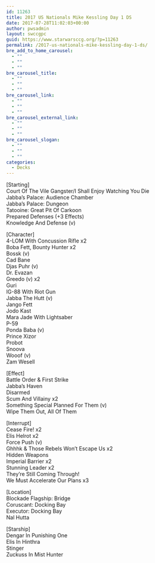 ```yaml
---
id: 11263
title: 2017 US Nationals Mike Kessling Day 1 DS
date: 2017-07-28T11:02:03+00:00
author: pwsadmin
layout: swccgpc
guid: https://www.starwarsccg.org/?p=11263
permalink: /2017-us-nationals-mike-kessling-day-1-ds/
bre_add_to_home_carousel:
  - ""
  - ""
  - ""
bre_carousel_title:
  - ""
  - ""
  - ""
bre_carousel_link:
  - ""
  - ""
  - ""
bre_carousel_external_link:
  - ""
  - ""
  - ""
bre_carousel_slogan:
  - ""
  - ""
  - ""
categories:
  - Decks
---
```

[Starting]  
Court Of The Vile Gangster/I Shall Enjoy Watching You Die  
Jabba’s Palace: Audience Chamber  
Jabba’s Palace: Dungeon  
Tatooine: Great Pit Of Carkoon  
Prepared Defenses (+3 Effects)  
Knowledge And Defense (v)

[Character]  
4-LOM With Concussion Rifle x2  
Boba Fett, Bounty Hunter x2  
Bossk (v)  
Cad Bane  
Djas Puhr (v)  
Dr. Evazan  
Greedo (v) x2  
Guri  
IG-88 With Riot Gun  
Jabba The Hutt (v)  
Jango Fett  
Jodo Kast  
Mara Jade With Lightsaber  
P-59  
Ponda Baba (v)  
Prince Xizor  
Probot  
Snoova  
Wooof (v)  
Zam Wesell

[Effect]  
Battle Order & First Strike  
Jabba’s Haven  
Disarmed  
Scum And Villainy x2  
Something Special Planned For Them (v)  
Wipe Them Out, All Of Them

[Interrupt]  
Cease Fire! x2  
Elis Helrot x2  
Force Push (v)  
Ghhhk & Those Rebels Won’t Escape Us x2  
Hidden Weapons  
Imperial Barrier x2  
Stunning Leader x2  
They’re Still Coming Through!  
We Must Accelerate Our Plans x3

[Location]  
Blockade Flagship: Bridge  
Coruscant: Docking Bay  
Executor: Docking Bay  
Nal Hutta

[Starship]  
Dengar In Punishing One  
Elis In Hinthra  
Stinger  
Zuckuss In Mist Hunter